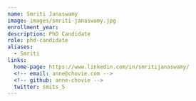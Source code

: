 ```yaml
---
name: Smriti Janaswamy
image: images/smriti-janaswamy.jpg
enrollment_year:
description: PhD Candidate
role: phd-candidate
aliases:
  - Smriti
links:
  home-page: https://www.linkedin.com/in/smritijanaswamy/
  <!-- email: anne@chovie.com -->
  <!-- github: anne-chovie -->
  twitter: smits_5
---
```


<!-- Anne is a good dog.
She studied at the University of Good Dogs.
She likes pets, walkies, and treats. -->
